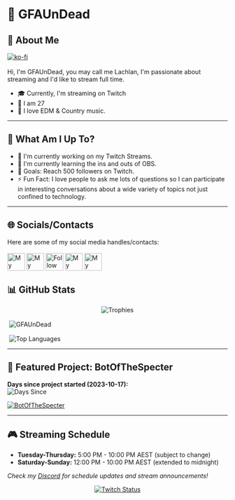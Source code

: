 # 👋 GFAUnDead

## 📖 About Me <br>
[![ko-fi](https://ko-fi.com/img/githubbutton_sm.svg)](https://ko-fi.com/T6T8D1Y2O) <br><br>
Hi, I'm GFAUnDead, you may call me Lachlan, I'm passionate about streaming and I'd like to stream full time.<br>
- 🎓 Currently, I'm streaming on Twitch<br>
- 📆 I am 27<br>
- 🎵 I love EDM & Country music.

---

## 🚀 What Am I Up To?
- 🔭 I'm currently working on my Twitch Streams.
- 🌱 I'm currently learning the ins and outs of OBS.
- 🥅 Goals: Reach 500 followers on Twitch.
- ⚡ Fun Fact: I love people to ask me lots of questions so I can participate in interesting conversations about a wide variety of topics not just confined to technology.

---

## 🌐 Socials/Contacts
Here are some of my social media handles/contacts:<br/>  
[<img src="https://raw.githubusercontent.com/lochmurdoch/lochmurdoch/main/socials/web.svg" height="40em" align="center" alt="My Website" title="My Website"/>](https://gfaundead.stream)
[<img src="https://raw.githubusercontent.com/lochmurdoch/lochmurdoch/main/socials/Gmail.svg" height="40em" align="center" alt="My Email" title="My Email"/>](mailto:contact@gfaundead.stream)
[<img src="https://raw.githubusercontent.com/lochmurdoch/lochmurdoch/main/socials/twitter.svg" height="40em" align="center" alt="Follow on Twitter" title="Follow on Twitter"/>](https://twitter.com/GFAUnDead)
[<img src="https://raw.githubusercontent.com/lochmurdoch/lochmurdoch/main/socials/discord.svg" height="40em" align="center" alt="My Discord Server" title="My Discord Server"/>](https://discord.gg/B2GqChHK8k)
[<img src="https://raw.githubusercontent.com/lochmurdoch/lochmurdoch/main/socials/twitch.png" height="40em" align="center" alt="My Twitch" title="My Twitch"/>](https://twitch.tv/gfaundead)

## 📊 GitHub Stats
<p align="center"><img src="https://github-profile-trophy.vercel.app/?username=gfaundead&theme=radical" alt="Trophies" /></p>
<p>&nbsp;<img align="center" src="https://github-readme-stats.vercel.app/api?username=gfaundead&show_icons=true&theme=radical&locale=en" alt="GFAUnDead" /></p>
<p>&nbsp;<img align="center" src="https://github-readme-stats.vercel.app/api/top-langs/?username=gfaundead&show_icons=true&theme=radical&locale=en&langs_count=10&layout=compact" alt="Top Languages" /></p>

---

## 📌 Featured Project: BotOfTheSpecter

<!-- Countdown to project start date -->
**Days since project started (2023-10-17):** <br>
![Days Since](https://img.shields.io/date/1697500800?color=purple&label=days%20since%202023-10-17&logo=github&style=for-the-badge)

<!-- Project pin image linking to repo -->
[![BotOfTheSpecter](https://github-readme-stats.vercel.app/api/pin/?username=YourStreamingTools&repo=BotOfTheSpecter&show_icons=true&theme=radical&locale=en)](https://github.com/YourStreamingTools/BotOfTheSpecter)

---

## 🎮 Streaming Schedule
- **Tuesday-Thursday:** 5:00 PM - 10:00 PM AEST (subject to change)
- **Saturday-Sunday:** 12:00 PM - 10:00 PM AEST (extended to midnight)

*Check my [Discord](https://discord.gg/B2GqChHK8k) for schedule updates and stream announcements!*

<div align="center">
  <a href="https://twitch.tv/gfaundead">
        <img src="https://img.shields.io/twitch/status/gfaundead?style=for-the-badge&logo=twitch&logoColor=white&label=FOLLOW%20ON%20TWITCH" alt="Twitch Status" />
  </a>
</div>
